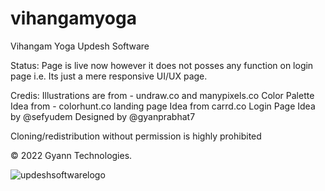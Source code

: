 # vihangamyoga
Vihangam Yoga Updesh Software

Status: Page is live now however it does not posses any function on login page i.e. Its just a mere responsive UI/UX page.

Credis: Illustrations are from - undraw.co and manypixels.co
        Color Palette Idea from -  colorhunt.co
        landing page Idea from carrd.co
        Login Page Idea by @sefyudem
        Designed by @gyanprabhat7



Cloning/redistribution without permission is highly prohibited

© 2022 Gyann Technologies.


![updeshsoftwarelogo](https://user-images.githubusercontent.com/75989086/210129715-4c4830c3-cbbb-4048-a75f-ab7f15b92ca9.png)

